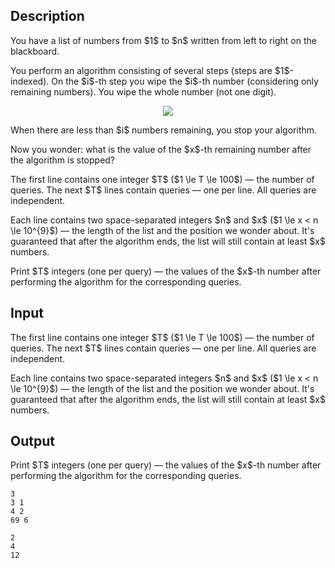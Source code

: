 ## Description

<div><p>You have a list of numbers from $1$ to $n$ written from left to right on the blackboard.</p><p>You perform an algorithm consisting of several steps (steps are $1$-indexed). On the $i$-th step you wipe the $i$-th number (considering only <span class="tex-font-style-bf">remaining</span> numbers). You wipe <span class="tex-font-style-it">the whole number</span> (not one digit).</p><center> <img class="tex-graphics" src="file://waUbwaHn.png" style="max-width: 100.0%;max-height: 100.0%;"> </center><p>When there are less than $i$ numbers remaining, you stop your algorithm. </p><p>Now you wonder: what is the value of the $x$-th remaining number after the algorithm is stopped?</p></div><div class="input-specification"><p>The first line contains one integer $T$ ($1 \le T \le 100$) — the number of queries. The next $T$ lines contain queries — one per line. All queries are independent.</p><p>Each line contains two space-separated integers $n$ and $x$ ($1 \le x &lt; n \le 10^{9}$) — the length of the list and the position we wonder about. It's guaranteed that after the algorithm ends, the list will still contain at least $x$ numbers.</p></div><div class="output-specification"><p>Print $T$ integers (one per query) — the values of the $x$-th number after performing the algorithm for the corresponding queries.</p></div>

## Input

<p>The first line contains one integer $T$ ($1 \le T \le 100$) — the number of queries. The next $T$ lines contain queries — one per line. All queries are independent.</p><p>Each line contains two space-separated integers $n$ and $x$ ($1 \le x &lt; n \le 10^{9}$) — the length of the list and the position we wonder about. It's guaranteed that after the algorithm ends, the list will still contain at least $x$ numbers.</p>

## Output

<p>Print $T$ integers (one per query) — the values of the $x$-th number after performing the algorithm for the corresponding queries.</p>





```input1
3
3 1
4 2
69 6
```




```output1
2
4
12
```


